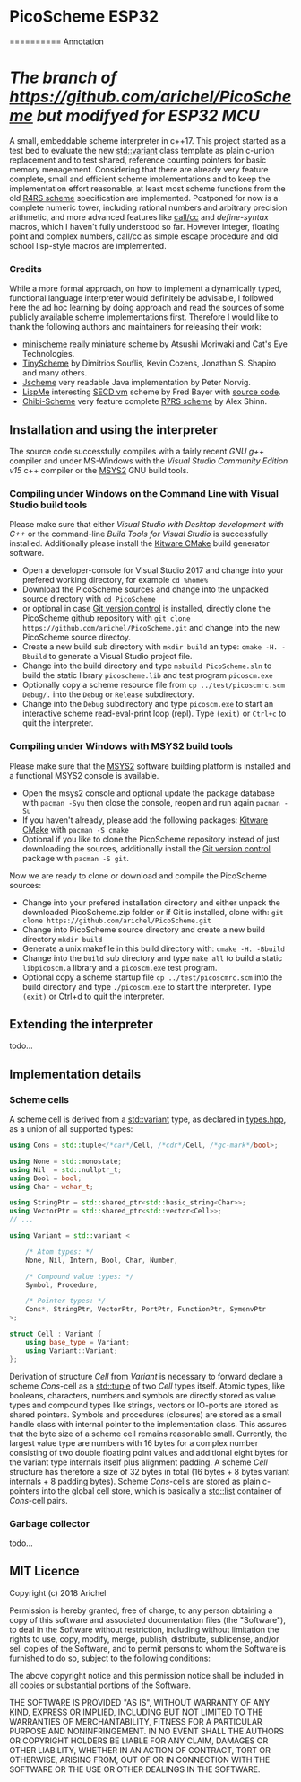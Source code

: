 PicoScheme ESP32
==========

==========
Annotation

*The branch of https://github.com/arichel/PicoScheme but modifyed for ESP32 MCU*
==========

A small, embeddable scheme interpreter in c++17. This project started as a
test bed to evaluate the new [std::variant] class template as plain c-union
replacement and to test shared, reference counting pointers for basic memory
menagement. Considering that there are already very feature complete, small
and efficient scheme implementations and to keep the implementation effort
reasonable, at least most scheme functions from the old [R4RS scheme] specification
are implemented. Postponed for now is a complete numeric tower, including rational
numbers and arbitrary precision arithmetic, and more advanced features like [call/cc]
and *define-syntax* macros, which I haven't fully understood so far. However
integer, floating point and complex numbers, call/cc as simple escape procedure
and old school lisp-style macros are implemented.

### Credits ###
While a more formal approach, on how to implement a dynamically typed,
functional language interpreter would definitely be advisable, I followed
here the ad hoc learning by doing approach and read the sources of some
publicly available scheme implementations first. Therefore I would like to
thank the following authors and maintainers for releasing their work:
- [minischeme] really miniature scheme by Atsushi Moriwaki and Cat's Eye Technologies.
- [TinyScheme] by Dimitrios Souflis, Kevin Cozens, Jonathan S. Shapiro and many others.
- [Jscheme] very readable Java implementation by Peter Norvig.
- [LispMe] interesting [SECD vm] scheme by Fred Bayer with [source code].
- [Chibi-Scheme] very feature complete [R7RS scheme] by Alex Shinn.

Installation and using the interpreter
--------------------------------------
The source code successfully compiles with a fairly recent *GNU g++* compiler
and under MS-Windows with the *Visual Studio Community Edition v15* c++ compiler
or the [MSYS2] GNU build tools.

### Compiling under Windows on the Command Line with Visual Studio build tools ###
Please make sure that either *Visual Studio with Desktop development with C++* or
the command-line *Build Tools for Visual Studio* is successfully installed.
Additionally please install the [Kitware CMake] build generator software.
- Open a developer-console for Visual Studio 2017 and change into your prefered
  working directory, for example `cd %home%`
- Download the PicoScheme sources and change into the unpacked source directory
  with `cd PicoScheme`
- or optional in case [Git version control] is installed,
  directly clone the PicoScheme github repository with
  `git clone https://github.com/arichel/PicoScheme.git` and change into
  the new PicoScheme source directoy.
- Create a new build sub directory with `mkdir build` an type:
  `cmake -H. -Bbuild` to generate a Visual Studio project file.
- Change into the build directory and type `msbuild PicoScheme.sln` to
  build the static library `picoscheme.lib` and test program `picoscm.exe`
- Optionally copy a scheme resource file from `cp ../test/picoscmrc.scm Debug/.`
  into the `Debug` or `Release` subdirectory.
- Change into the `Debug` subdirectory and type `picoscm.exe` to start
  an interactive scheme read-eval-print loop (repl). Type `(exit)` or `Ctrl+c`
  to quit the interpreter.

### Compiling under Windows with MSYS2 build tools ###
Please make sure that the [MSYS2] software building
platform is installed and a functional MSYS2 console is available.
- Open the msys2 console and optional update the package database with
  `pacman -Syu` then close the console, reopen and run again `pacman -Su`
- If you haven't already, please add the following packages:
  [Kitware CMake] with `pacman -S cmake`
- Optional if you like to clone the PicoScheme repository instead of
  just downloading the sources, additionally install the [Git version control]
  package with `pacman -S git`.

Now we are ready to clone or download and compile the PicoScheme sources:
- Change into your prefered installation directory and either unpack
  the downloaded PicoScheme.zip folder or if Git is installed, clone with:
  `git clone https://github.com/arichel/PicoScheme.git`
- Change into PicoScheme source directory and create a new build directory
  `mkdir build`
- Generate a unix makefile in this build directory with:
  `cmake -H. -Bbuild`
- Change into the `build` sub directory and type `make all` to build
  a static `libpicoscm.a` library and a `picoscm.exe` test program.
- Optional copy a scheme startup file `cp ../test/picoscmrc.scm` into the build
  directory and type `./picoscm.exe` to start the interpreter. Type `(exit)` or
  Ctrl+d to quit the interpreter.

Extending the interpreter
-------------------------
todo...

Implementation details
----------------------

### Scheme cells ###
A scheme cell is derived from a [std::variant] type, as declared in
[types.hpp](src/include/picoscm/types.hpp),
as a union of all supported types:
```c++
using Cons = std::tuple</*car*/Cell, /*cdr*/Cell, /*gc-mark*/bool>;

using None = std::monostate;
using Nil  = std::nullptr_t;
using Bool = bool;
using Char = wchar_t;

using StringPtr = std::shared_ptr<std::basic_string<Char>>;
using VectorPtr = std::shared_ptr<std::vector<Cell>>;
// ...

using Variant = std::variant <

    /* Atom types: */
    None, Nil, Intern, Bool, Char, Number,

    /* Compound value types: */
    Symbol, Procedure,

    /* Pointer types: */
    Cons*, StringPtr, VectorPtr, PortPtr, FunctionPtr, SymenvPtr
>;

struct Cell : Variant {
    using base_type = Variant;
    using Variant::Variant;
};
```
Derivation of structure *Cell* from *Variant* is necessary to forward declare a scheme
*Cons*-cell as a [std::tuple] of two *Cell* types itself. Atomic types, like booleans, characters,
numbers and symbols are directly stored as value types and compound types like strings,
vectors or IO-ports are stored as shared pointers. Symbols and procedures (closures) are
stored as a small handle class with internal pointer to the implementation class.
This assures that the byte size of a scheme cell remains reasonable small.
Currently, the largest value type are numbers with 16 bytes for a complex
number consisting of two double floating point values and additional eight bytes for
the variant type internals itself plus alignment padding. A scheme *Cell* structure has
therefore a size of 32 bytes in total (16 bytes + 8 bytes variant internals + 8 padding bytes).
Scheme *Cons*-cells are stored as plain c-pointers into the global cell store,
which is basically a [std::list] container of *Cons*-cell pairs.

### Garbage collector ###
todo...

MIT Licence
-----------
Copyright (c) 2018 Arichel

Permission is hereby granted, free of charge, to any person obtaining a copy
of this software and associated documentation files (the "Software"), to deal
in the Software without restriction, including without limitation the rights
to use, copy, modify, merge, publish, distribute, sublicense, and/or sell
copies of the Software, and to permit persons to whom the Software is
furnished to do so, subject to the following conditions:

The above copyright notice and this permission notice shall be included in all
copies or substantial portions of the Software.

THE SOFTWARE IS PROVIDED "AS IS", WITHOUT WARRANTY OF ANY KIND, EXPRESS OR
IMPLIED, INCLUDING BUT NOT LIMITED TO THE WARRANTIES OF MERCHANTABILITY,
FITNESS FOR A PARTICULAR PURPOSE AND NONINFRINGEMENT. IN NO EVENT SHALL THE
AUTHORS OR COPYRIGHT HOLDERS BE LIABLE FOR ANY CLAIM, DAMAGES OR OTHER
LIABILITY, WHETHER IN AN ACTION OF CONTRACT, TORT OR OTHERWISE, ARISING FROM,
OUT OF OR IN CONNECTION WITH THE SOFTWARE OR THE USE OR OTHER DEALINGS IN THE
SOFTWARE.


[minischeme]:   https://github.com/catseye/minischeme
[TinyScheme]:   http://tinyscheme.sourceforge.net/home.html
[Jscheme]:      https://norvig.com/jscheme.html
[LispMe]:       http://lispme.de/lispme/index_en.html
[Chibi-Scheme]: http://synthcode.com/scheme/chibi
[source code]:  https://github.com/arichel/LispMe

[SECD vm]:      https://en.wikipedia.org/wiki/SECD_machine
[call/cc]:      https://en.wikipedia.org/wiki/Call-with-current-continuation
[R4RS scheme]:  http://people.csail.mit.edu/jaffer/r4rs_toc.html
[R7RS scheme]:  http://r7rs.org

[std::variant]: https://en.cppreference.com/w/cpp/utility/variant
[std::list]:    https://en.cppreference.com/w/cpp/container/list
[std::tuple]:   https://en.cppreference.com/w/cpp/utility/tuple

[MSYS2]:               http://www.msys2.org/
[Kitware CMake]:       https://cmake.org/
[Git version control]: https://git-scm.com/

